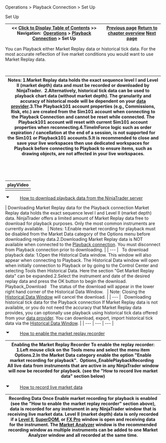 ﻿


Operations \> Playback Connection \> Set Up






















Set Up







| \<\< [Click to Display Table of Contents](set_up12.md) \>\> **Navigation:**     [Operations](operations-1.md) \> [Playback Connection](playback_connection-1.md) \> Set Up | [Previous page](playback_connection-1.md) [Return to chapter overview](playback_connection-1.md) [Next page](playback-1.md) |
| --- | --- |














You can Playback either Market Replay data or historical tick data. For the most accurate reflection of live market conditions you would want to use Market Replay data. 


 




| Notes: 1\.Market Replay data holds the exact sequence level I and Level II (market depth) data and must be recorded or downloaded by NinjaTrader.  2\.Alternatively, historical tick data can be used to playback chart data (without market depth). The granularity and accuracy of historical mode will be dependent on your [data provider](data_by_provider-1.md).3\.The Playback101 account properties (e.g., Commissions, Risk, etc.) are created from the Sim101 account when connecting to the Playback Connection and cannot be reset while connected. The Playback101 account will reset with current Sim101 account properties when reconnecting.4\.TimeInForce logic such as order expiration / cancellation at the end of a session, is not supported for the Sim101 or Playback101 accounts.5\.It is recommended to close and save your live workspaces then use dedicated workspaces for Playback before connecting to Playback to ensure items, such as drawing objects, are not affected in your live workspaces. |
| --- |



 


 




| playVideo |
| --- |
|  |



![tog_minus](tog_minus-1.gif)        [How to download playback data from the NinjaTrader server](javascript:HMToggle('toggle','HowtodownloadplaybackdatafromtheNinjaTraderserver','HowtodownloadplaybackdatafromtheNinjaTraderserver_ICON'))




| Downloading Market Replay data for the Playback connection Market Replay data holds the exact sequence level I and Level II (market depth) data. NinjaTrader offers a limited amount of Market Replay data free to download for playback purposes. Only the most common instruments are currently available.     | Notes:  1\.Enable market recording for playback must be disabled from the Market Data category of the Options menu before downloading replay data.2\.Downloading Market Replay data is NOT available when connected to the [Playback connection](playback_connection-1.md). You must disconnect from Playback connection prior to downloading. | | --- |      To download playback data: 1\.Open the Historical Data window. This window will also appear when connecting to Playback. The Historical Data window will open when initially connection to Playback or by going to the Control Center and selecting Tools then Historical Data. Here the section "Get Market Replay data" can be expanded.2\.Select the instrument and date of the desired replay data and press the OK button to begin the download.  Playback_Download   The status of the download will appear in the lower right hand corner of the Historical Data Window.     | Note:  Closing the [Historical Data Window](historical_data_manager-1.md) will cancel the download. | | --- |      Downloading historical tick data for the Playback connection If Market Replay data is not available, or you do not need the accuracy that Market Replay data provides, you can optionally use playback using historical tick data offered from your [data provider](data_by_provider-1.md). You can download, export, import historical tick data via the [Historical Data Window](historical_data_manager-1.md). |
| --- | --- | --- |



![tog_minus](tog_minus-1.gif)        [How to enable the market replay recorder](javascript:HMToggle('toggle','HowToEnableTheMarketReplayRecorder','HowToEnableTheMarketReplayRecorder_ICON'))




| Enabling the Market Replay Recorder To enable the replay recorder: 1\.Left mouse click on the Tools menu and select the menu item Options.2\.In the Market Data category enable the option "Enable market recording for playback".  Options_EnablePlaybackRecording   All live data from instruments that are active in any NinjaTrader window will now be recorded for playback. (see the "How to record live market data" section below) |
| --- |



![tog_minus](tog_minus-1.gif)        [How to record live market data](javascript:HMToggle('toggle','HowToRecordLiveMarketData','HowToRecordLiveMarketData_ICON'))




| Recording Data Once Enable market recording for playback is enabled (see the "How to enable the market replay recorder" section above), data is recorded for any instrument in any NinjaTrader window that is receiving live market data. Level II (market depth) data is only recorded if a [Level II](level_ii-1.md), [SuperDOM](superdom-1.md), or [FX Pro](fx_pro-1.md) window is open and receiving data for the instrument. The [Market Analyzer](market_analyzer-1.md) window is the recommended recording window as multiple instruments can be added to one Market Analyzer window and all recorded at the same time. |
| --- |










